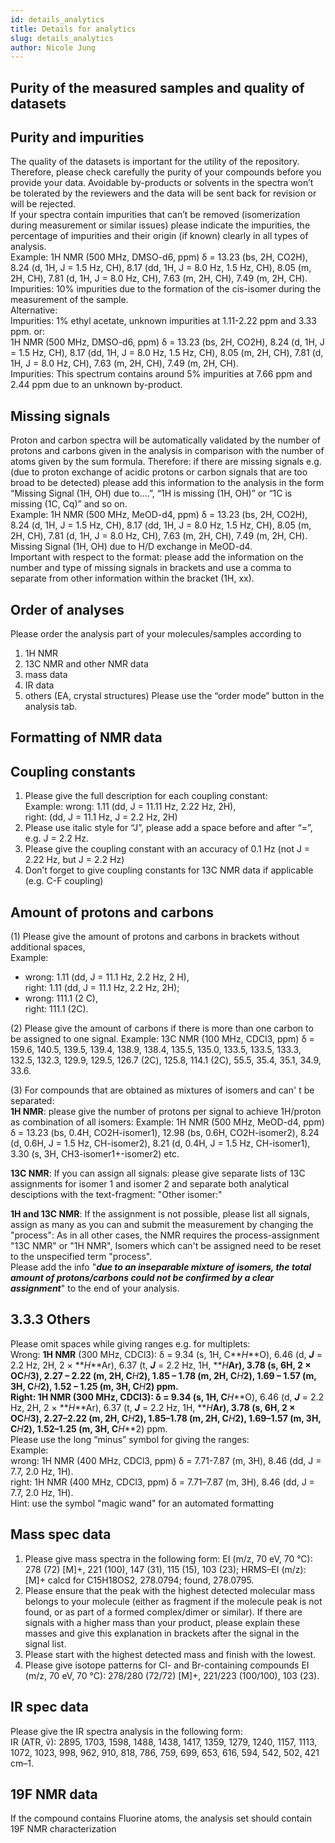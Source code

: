 ```yaml
---
id: details_analytics
title: Details for analytics
slug: details_analytics
author: Nicole Jung
---
```


## Purity of the measured samples and quality of datasets
## Purity and impurities

The quality of the datasets is important for the utility of the repository. Therefore, please check carefully the purity of your compounds before you provide your data. Avoidable by-products or solvents in the spectra won’t be tolerated by the reviewers and the data will be sent back for revision or will be rejected. <!--truncate-->  
If your spectra contain impurities that can’t be removed (isomerization during measurement or similar issues) please indicate the impurities, the percentage of impurities and their origin (if known) clearly in all types of analysis.  
Example: 1H NMR (500 MHz, DMSO-d6, ppm) δ = 13.23 (bs, 2H, CO2H), 8.24 (d, 1H, J = 1.5 Hz, CH), 8.17 (dd, 1H, J = 8.0 Hz, 1.5 Hz, CH), 8.05 (m, 2H, CH), 7.81 (d, 1H, J = 8.0 Hz, CH), 7.63 (m, 2H, CH), 7.49 (m, 2H, CH).   
Impurities: 10% impurities due to the formation of the cis-isomer during the measurement of the sample.   
Alternative:   
Impurities: 1% ethyl acetate, unknown impurities at 1.11-2.22 ppm and 3.33 ppm.
or:   
1H NMR (500 MHz, DMSO-d6, ppm) δ = 13.23 (bs, 2H, CO2H), 8.24 (d, 1H, J = 1.5 Hz, CH), 8.17 (dd, 1H, J = 8.0 Hz, 1.5 Hz, CH), 8.05 (m, 2H, CH), 7.81 (d, 1H, J = 8.0 Hz, CH), 7.63 (m, 2H, CH), 7.49 (m, 2H, CH).  
Impurities: This spectrum contains around 5% impurities at 7.66 ppm and 2.44 ppm due to an unknown by-product.
## Missing signals 

Proton and carbon spectra will be automatically validated by the number of protons and carbons given in the analysis in comparison with the number of atoms given by the sum formula. Therefore: if there are missing signals e.g. (due to proton exchange of acidic protons or carbon signals that are too broad to be detected) please add this information to the analysis in the form “Missing Signal (1H, OH) due to....”, “1H is missing (1H, OH)” or “1C is missing (1C, Cq)” and so on.  
Example: 1H NMR (500 MHz, MeOD-d4, ppm) δ = 13.23 (bs, 2H, CO2H), 8.24 (d, 1H, J = 1.5 Hz, CH), 8.17 (dd, 1H, J = 8.0 Hz, 1.5 Hz, CH), 8.05 (m, 2H, CH), 7.81 (d, 1H, J = 8.0 Hz, CH), 7.63 (m, 2H, CH), 7.49 (m, 2H, CH). Missing Signal (1H, OH) due to H/D exchange in MeOD-d4.  
Important with respect to the format: please add the information on the number and type of missing signals in brackets and use a comma to separate from other information within the bracket (1H, xx). 

## Order of analyses
Please order the analysis part of your molecules/samples according to 
1. 1H NMR
2. 13C NMR and other NMR data
3. mass data
4. IR data
5. others (EA, crystal structures)
Please use the “order mode” button in the analysis tab. 
## Formatting of NMR data

## Coupling constants
1. Please give the full description for each coupling constant:   
Example: wrong: 1.11 (dd, J = 11.11 Hz, 2.22 Hz, 2H),  
right: (dd, J = 11.1 Hz, J = 2.2 Hz, 2H)
2. Please use italic style for “J”, please add a space before and after “=”, e.g. J = 2.2 Hz.
3. Please give the coupling constant with an accuracy of 0.1 Hz (not J = 2.22 Hz, but J = 2.2 Hz)
4. Don’t forget to give coupling constants for 13C NMR data if applicable (e.g. C-F coupling)
## Amount of protons and carbons
(1) Please give the amount of protons and carbons in brackets without additional spaces,  
Example: 
- wrong: 1.11 (dd, J = 11.1 Hz, 2.2 Hz, 2 H),  
right: 1.11 (dd, J = 11.1 Hz, 2.2 Hz, 2H); 
- wrong: 111.1 (2 C),  
right: 111.1 (2C). 


(2) Please give the amount of carbons if there is more than one carbon to be assigned to one signal. 
Example: 13C NMR (100 MHz, CDCl3, ppm) δ = 159.6, 140.5, 139.5, 139.4, 138.9, 138.4, 135.5, 135.0, 133.5, 133.5, 133.3, 132.5, 132.3, 129.9, 129.5, 126.7 (2C), 125.8, 114.1 (2C), 55.5, 35.4, 35.1, 34.9, 33.6.


(3) For compounds that are obtained as mixtures of isomers and can' t be separated:      
**1H NMR**: please give the number of protons per signal to achieve 1H/proton as combination of all isomers: 
Example: 1H NMR (500 MHz, MeOD-d4, ppm) δ = 13.23 (bs, 0.4H, CO2H-isomer1), 12.98 (bs, 0.6H, CO2H-isomer2), 8.24 (d, 0.6H, J = 1.5 Hz, CH-isomer2), 8.21 (d, 0.4H, J = 1.5 Hz, CH-isomer1), 3.30 (s, 3H, CH3-isomer1+-isomer2) etc. 

**13C NMR**: If you can assign all signals: please give separate lists of 13C assignments for isomer 1 and isomer 2 and separate both analytical desciptions with the text-fragment: "Other isomer:" 

**1H and 13C NMR**: If the assignment is not possible, please list all signals, assign as many as you can and submit the measurement by changing the "process": As in all other cases, the NMR requires the process-assignment "13C NMR" or "1H NMR", Isomers which can't be assigned need to be reset to the unspecified term "process".  
Please add the info "**_due to an inseparable mixture of isomers, the total amount of protons/carbons could not be confirmed by a clear assignment_**" to the end of your analysis.
## 3.3.3 Others

Please omit spaces while giving ranges e.g. for multiplets:  
Wrong: **1H NMR** (300 MHz, CDCl3): δ = 9.34 (s, 1H, C**_H_**O), 6.46 (d, **_J_** = 2.2 Hz, 2H, 2 × **_H_**Ar), 6.37 (t, **_J_** = 2.2 Hz, 1H, **_H_**Ar), 3.78 (s, 6H, 2 × OC**_H_**3), 2.27 – 2.22 (m, 2H, C**_H_**2), 1.85 – 1.78 (m, 2H, C**_H_**2), 1.69 – 1.57 (m, 3H, C**_H_**2), 1.52 – 1.25 (m, 3H, C**_H_**2) ppm.  
Right: **1H NMR** (300 MHz, CDCl3): δ = 9.34 (s, 1H, C**_H_**O), 6.46 (d, **_J_** = 2.2 Hz, 2H, 2 × **_H_**Ar), 6.37 (t, **_J_** = 2.2 Hz, 1H, **_H_**Ar), 3.78 (s, 6H, 2 × OC**_H_**3), 2.27–2.22 (m, 2H, C**_H_**2), 1.85–1.78 (m, 2H, C**_H_**2), 1.69–1.57 (m, 3H, C**_H_**2), 1.52–1.25 (m, 3H, C**_H_**2) ppm.  
Please use the long “minus” symbol for giving the ranges:  
Example:   
wrong: 1H NMR (400 MHz, CDCl3, ppm) δ = 7.71-7.87 (m, 3H), 8.46 (dd, J = 7.7, 2.0 Hz, 1H).  
right: 1H NMR (400 MHz, CDCl3, ppm) δ = 7.71–7.87 (m, 3H), 8.46 (dd, J = 7.7, 2.0 Hz, 1H).  
Hint: use the symbol "magic wand" for an automated formatting 
## Mass spec data 

1. Please give mass spectra in the following form:
EI (m/z, 70 eV, 70 °C): 278 (72) [M]+, 221 (100), 147 (31), 115 (15), 103 (23); HRMS–EI (m/z): [M]+ calcd for C15H18OS2, 278.0794; found, 278.0795.
2. Please ensure that the peak with the highest detected molecular mass belongs to your molecule (either as fragment if the molecule peak is not found, or as part of a formed complex/dimer or similar). If there are signals with a higher mass than your product, please explain these masses and give this explanation in brackets after the signal in the signal list. 
3. Please start with the highest detected mass and finish with the lowest. 
4. Please give isotope patterns for Cl- and Br-containing compounds
EI (m/z, 70 eV, 70 °C): 278/280 (72/72) [M]+, 221/223 (100/100), 103 (23).
## IR spec data

Please give the IR spectra analysis in the following form:  
IR (ATR, ṽ): 2895, 1703, 1598, 1488, 1438, 1417, 1359, 1279, 1240, 1157, 1113, 1072, 1023, 998, 962, 910, 818, 786, 759, 699, 653, 616, 594, 542, 502, 421 cm–1.

## 19F NMR data
If the compound contains Fluorine atoms, the analysis set should contain 19F NMR characterization
